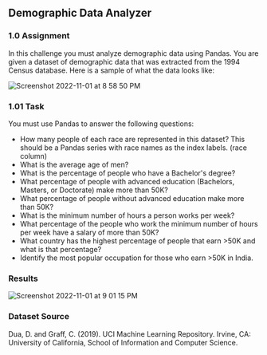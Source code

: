## Demographic Data Analyzer


### 1.0 Assignment
In this challenge you must analyze demographic data using Pandas. You are given a dataset of demographic data that was extracted from the 1994 Census database. Here is a sample of what the data looks like:


![Screenshot 2022-11-01 at 8 58 50 PM](https://user-images.githubusercontent.com/100784629/199236462-976b635e-c5c3-4b2b-8375-47bafe1a15b6.png)

### 1.01 Task

You must use Pandas to answer the following questions:

- How many people of each race are represented in this dataset? This should be a Pandas series with race names as the index labels. (race column)
- What is the average age of men?
- What is the percentage of people who have a Bachelor's degree?
- What percentage of people with advanced education (Bachelors, Masters, or Doctorate) make more than 50K?
- What percentage of people without advanced education make more than 50K?
- What is the minimum number of hours a person works per week?
- What percentage of the people who work the minimum number of hours per week have a salary of more than 50K?
- What country has the highest percentage of people that earn >50K and what is that percentage?
- Identify the most popular occupation for those who earn >50K in India.


### Results
![Screenshot 2022-11-01 at 9 01 15 PM](https://user-images.githubusercontent.com/100784629/199236906-3368b982-037a-4723-89e4-2a6acc3fa4b4.png)


### Dataset Source
Dua, D. and Graff, C. (2019). UCI Machine Learning Repository. Irvine, CA: University of California, School of Information and Computer Science.
